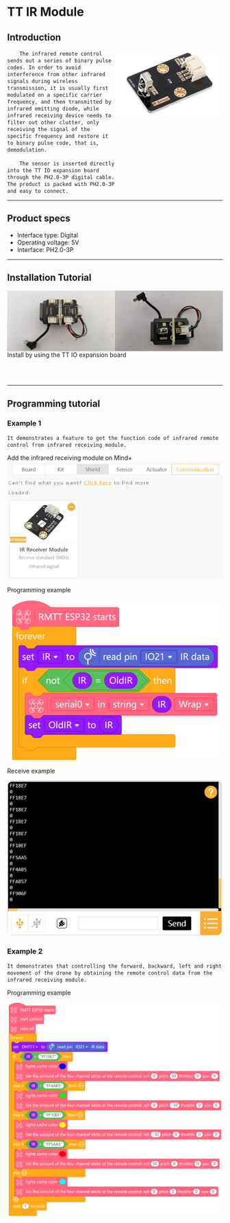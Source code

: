 # **TT IR Module**
## **Introduction**
<img src="IMG/红外接收模块.PNG" title="TT 红外接收模块" width="50%" align="right">  

```
    The infrared remote control sends out a series of binary pulse codes. In order to avoid interference from other infrared signals during wireless transmission, it is usually first modulated on a specific carrier frequency, and then transmitted by infrared emitting diode, while infrared receiving device needs to filter out other clutter, only receiving the signal of the specific frequency and restore it to binary pulse code, that is, demodulation.

    The sensor is inserted directly into the TT IO expansion board through the PH2.0-3P digital cable. The product is packed with PH2.0-3P and easy to connect.
```
---
## **Product specs**
<ul>
<li>Interface type: Digital </li>
<li>Operating voltage: 5V </li>
<li>Interface: PH2.0-3P</li>
</ul>

---
## **Installation Tutorial**  
<p>
<img src="IMG/红外接收模块 (1).PNG" title="红外安装1" width="50%" align="left" >  
<img src="IMG/红外接收模块 (2).PNG" title="红外器安装2" width="50%" align="right" >  
Install by using the TT IO expansion board  
</p>
<br>
<br>

---
## **Programming tutorial**
### **Example 1**
```
It demonstrates a feature to get the function code of infrared remote control from infrared receiving module.
```  
Add the infrared receiving module on Mind+
<img src="IMG/TT IR Module 0.png" >  

Programming example

<img src="IMG/TT IR Module 1.png" >  

Receive example  

<img src="IMG/TT IR Module 2.png" >  

### **Example 2**
```
It demonstrates that controlling the forward, backward, left and right movement of the drone by obtaining the remote control data from the infrared receiving module.
```
Programming example

<img src="IMG/TT IR Module 3.png">   